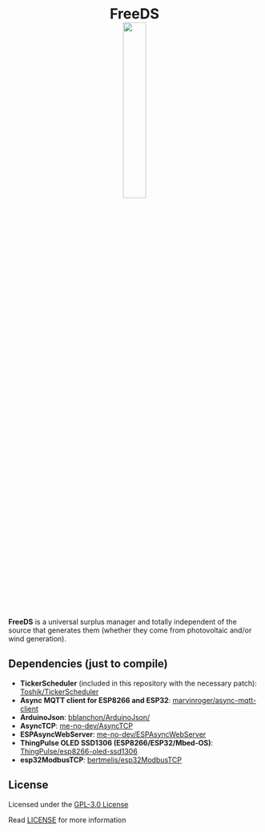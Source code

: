 <h1 align="center">
    FreeDS
    <br>
    <a href="#">
        <img src="https://github.com/pablozg/freeds/wiki/images/logo.png" width="30%">
    </a>
</h1>

**FreeDS** is a universal surplus manager and totally independent of the source that generates
them (whether they come from photovoltaic and/or wind generation).

## Dependencies (just to compile)
- **TickerScheduler** (included in this repository with the necessary patch): [Toshik/TickerScheduler](https://github.com/Toshik/TickerScheduler)
- **Async MQTT client for ESP8266 and ESP32**: [marvinroger/async-mqtt-client](https://github.com/marvinroger/async-mqtt-client)
- **ArduinoJson**: [bblanchon/ArduinoJson/](https://github.com/bblanchon/ArduinoJson/)
- **AsyncTCP**: [me-no-dev/AsyncTCP](https://github.com/me-no-dev/AsyncTCP)
- **ESPAsyncWebServer**: [me-no-dev/ESPAsyncWebServer](https://github.com/me-no-dev/ESPAsyncWebServer)
- **ThingPulse OLED SSD1306 (ESP8266/ESP32/Mbed-OS)**: [ThingPulse/esp8266-oled-ssd1306](https://github.com/ThingPulse/esp8266-oled-ssd1306)
- **esp32ModbusTCP**: [bertmelis/esp32ModbusTCP](https://github.com/bertmelis/esp32ModbusTCP)

## License
Licensed under the [GPL-3.0 License](https://opensource.org/licenses/GPL-3.0)

Read [LICENSE](LICENSE) for more information
